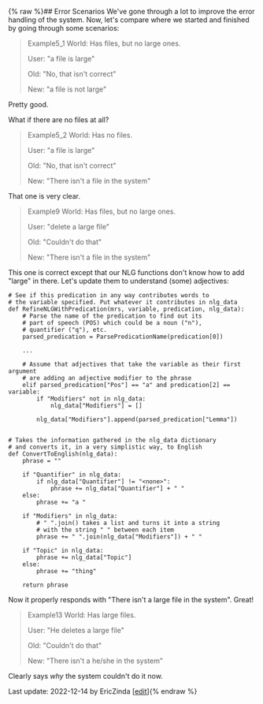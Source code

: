 {% raw %}## Error Scenarios
We've gone through a lot to improve the error handling of the system. Now, let's compare where we started and finished by going through some scenarios:

> Example5_1 World: Has files, but no large ones. 
> 
> User: "a file is large"
> 
> Old: "No, that isn't correct"
> 
> New: "a file is not large"


Pretty good. 

What if there are no files at all?
> Example5_2 World: Has no files. 
> 
> User: "a file is large"
> 
> Old: "No, that isn't correct"
> 
> New: "There isn't a file in the system"


That one is very clear.

> Example9 World: Has files, but no large ones. 
> 
> User: "delete a large file"
> 
> Old: "Couldn't do that"
> 
> New: "There isn't a file in the system"


This one is correct except that our NLG functions don't know how to add "large" in there. Let's update them to understand (some) adjectives:

```
# See if this predication in any way contributes words to
# the variable specified. Put whatever it contributes in nlg_data
def RefineNLGWithPredication(mrs, variable, predication, nlg_data):
    # Parse the name of the predication to find out its
    # part of speech (POS) which could be a noun ("n"),
    # quantifier ("q"), etc.
    parsed_predication = ParsePredicationName(predication[0])
    
    ...
    
    # Assume that adjectives that take the variable as their first argument
    # are adding an adjective modifier to the phrase
    elif parsed_predication["Pos"] == "a" and predication[2] == variable:
        if "Modifiers" not in nlg_data:
            nlg_data["Modifiers"] = []

        nlg_data["Modifiers"].append(parsed_predication["Lemma"])


# Takes the information gathered in the nlg_data dictionary
# and converts it, in a very simplistic way, to English
def ConvertToEnglish(nlg_data):
    phrase = ""

    if "Quantifier" in nlg_data:
        if nlg_data["Quantifier"] != "<none>":
            phrase += nlg_data["Quantifier"] + " "
    else:
        phrase += "a "

    if "Modifiers" in nlg_data:
        # " ".join() takes a list and turns it into a string
        # with the string " " between each item
        phrase += " ".join(nlg_data["Modifiers"]) + " "

    if "Topic" in nlg_data:
        phrase += nlg_data["Topic"]
    else:
        phrase += "thing"

    return phrase
```
Now it properly responds with "There isn't a large file in the system". Great!

> Example13 World: Has large files. 
> 
> User: "He deletes a large file"
> 
> Old: "Couldn't do that"
> 
> New: "There isn't a he/she in the system"


Clearly says *why* the system couldn't do it now.

Last update: 2022-12-14 by EricZinda [[edit](https://github.com/ericzinda/docsproto/edit/main/devhowto/devhowtoErrorScenarios.md)]{% endraw %}